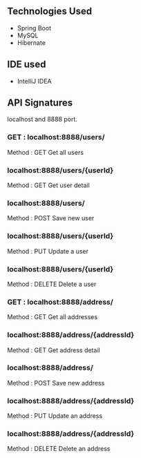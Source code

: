 ##  Technologies Used 
*  Spring Boot 
*  MySQL 
*  Hibernate

##  IDE used
*  IntelliJ IDEA

##  API Signatures
localhost and 8888 port. 

### GET : localhost:8888/users/
Method : GET
Get all users

### localhost:8888/users/{userId}
Method : GET
Get user detail

### localhost:8888/users/
Method : POST
Save new user

### localhost:8888/users/{userId}
Method : PUT
Update a user

### localhost:8888/users/{userId}
Method : DELETE
Delete a user


### GET : localhost:8888/address/
Method : GET
Get all addresses

### localhost:8888/address/{addressId}
Method : GET
Get address detail

### localhost:8888/address/
Method : POST
Save new address

### localhost:8888/address/{addressId}
Method : PUT
Update an address

### localhost:8888/address/{addressId}
Method : DELETE
Delete an address
